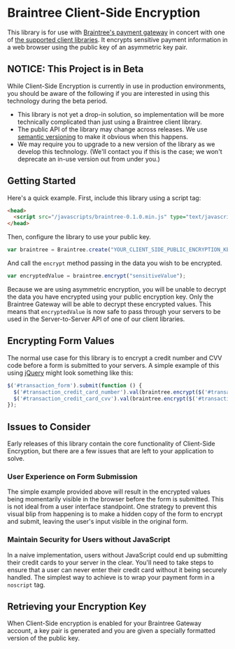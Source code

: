 # Braintree Client-Side Encryption

This library is for use with [Braintree's payment gateway](http://braintreepayments.com/) in concert with one of [the supported client libraries](http://braintreepayments.com/docs).  It encrypts sensitive payment information in a web browser using the public key of an asymmetric key pair.

## NOTICE: This Project is in Beta

While Client-Side Encryption is currently in use in production environments, you should be aware of the following if you are interested in using this technology during the beta period.

* This library is not yet a drop-in solution, so implementation will be more technically complicated than just using a Braintree client library.
* The public API of the library may change across releases.  We use [semantic versioning](http://semver.org/) to make it obvious when this happens.
* We may require you to upgrade to a new version of the library as we develop this technology.  (We'll contact you if this is the case; we won't deprecate an in-use version out from under you.)

## Getting Started

Here's a quick example.  First, include this library using a script tag:

```html
<head>
  <script src="/javascripts/braintree-0.1.0.min.js" type="text/javascript"></script>
</head>
```
Then, configure the library to use your public key.

```javascript
var braintree = Braintree.create("YOUR_CLIENT_SIDE_PUBLIC_ENCRYPTION_KEY");
```

And call the `encrypt` method passing in the data you wish to be encrypted.

```javascript
var encryptedValue = braintree.encrypt("sensitiveValue");
```

Because we are using asymmetric encryption, you will be unable to decrypt the data you have encrypted using your public encryption key. Only the Braintree Gateway will be able to decrypt these encrypted values.  This means that `encryptedValue` is now safe to pass through your servers to be used in the Server-to-Server API of one of our client libraries.

## Encrypting Form Values

The normal use case for this library is to encrypt a credit number and CVV code before a form is submitted to your servers.  A simple example of this using [jQuery](http://jquery.com/) might look something like this:

```javascript
$('#transaction_form').submit(function () {
  $('#transaction_credit_card_number').val(braintree.encrypt($('#transaction_credit_card_number').val()));
  $('#transaction_credit_card_cvv').val(braintree.encrypt($('#transaction_credit_card_cvv').val()));
});
```
## Issues to Consider

Early releases of this library contain the core functionality of Client-Side Encryption, but there are a few issues that are left to your application to solve.

### User Experience on Form Submission

The simple example provided above will result in the encrypted values being momentarily visible in the browser before the form is submitted.  This is not ideal from a user interface standpoint.  One strategy to prevent this visual blip from happening is to make a hidden copy of the form to encrypt and submit, leaving the user's input visible in the original form.

### Maintain Security for Users without JavaScript

In a naive implementation, users without JavaScript could end up submitting their credit cards to your server in the clear.  You'll need to take steps to ensure that a user can never enter their credit card without it being securely handled.  The simplest way to achieve is to wrap your payment form in a `noscript` tag.

## Retrieving your Encryption Key

When Client-Side encryption is enabled for your Braintree Gateway account, a key pair is generated and you are given a specially formatted version of the public key.

